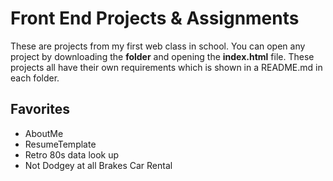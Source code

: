 # Front End Projects & Assignments

These are projects from my first web class in school. You can open any project by downloading the **folder** and opening the **index.html** file. These projects all have their own requirements which is shown in a README.md in each folder.

## Favorites

- AboutMe
- ResumeTemplate
- Retro 80s data look up
- Not Dodgey at all Brakes Car Rental

